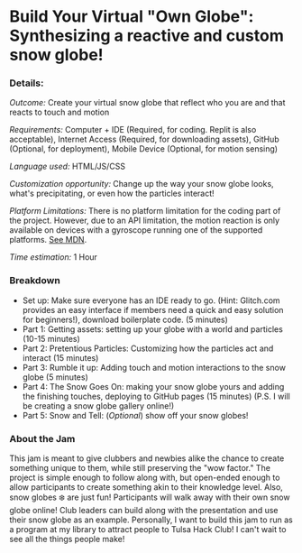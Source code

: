 # Build Your Virtual "Own Globe": Synthesizing a reactive and custom snow globe!

### Details:
_Outcome:_ Create your virtual snow globe that reflect who you are and that reacts to touch and motion

_Requirements:_ Computer + IDE (Required, for coding. Replit is also acceptable), Internet Access (Required, for downloading assets), GitHub (Optional, for deployment), Mobile Device (Optional, for motion sensing)

_Language used:_ HTML/JS/CSS

_Customization opportunity:_ Change up the way your snow globe looks, what's precipitating, or even how the particles interact!

_Platform Limitations:_ There is no platform limitation for the coding part of the project. However, due to an API limitation, the motion reaction is only available on devices with a gyroscope running one of the supported platforms. [See MDN](https://developer.mozilla.org/en-US/docs/Web/API/Gyroscope).

_Time estimation:_ 1 Hour 

### Breakdown
- Set up: Make sure everyone has an IDE ready to go. (Hint: Glitch.com provides an easy interface if members need a quick and easy solution for beginners!), download boilerplate code. (5 minutes)
- Part 1: Getting assets: setting up your globe with a world and particles  (10-15 minutes)
- Part 2: Pretentious Particles: Customizing how the particles act and interact (15 minutes)
- Part 3: Rumble it up: Adding touch and motion interactions to the snow globe (5 minutes)
- Part 4: The Snow Goes On: making your snow globe yours and adding the finishing touches, deploying to GitHub pages (15 minutes) (P.S. I will be creating a snow globe gallery online!)
- Part 5: Snow and Tell: (_Optional_) show off your snow globes!

### About the Jam
  This jam is meant to give clubbers and newbies alike the chance to create something unique to them, while still preserving the "wow factor." The project is simple enough to follow along with, but open-ended enough to allow participants to create something akin to their knowledge level. Also, snow globes ❄️ are just fun! Participants will walk away with their own snow globe online! Club leaders can build along with the presentation and use their snow globe as an example. Personally, I want to build this jam to run as a program at my library to attract people to Tulsa Hack Club! I can't wait to see all the things people make!
